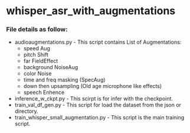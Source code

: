 # whisper_asr_with_augmentations
### File details as follow:
- audioaugmentations.py - This script contains List of Augmentations:
    - speed Aug
    - pitch Shift
    - far FieldEffect
    - background NoiseAug
    - color Noise
    - time and freq masking (SpecAug)
    - down then upsampling (Old age microphone like effects)
    - speech Enhence 
- inference_w_ckpt.py - This scirpt is for infer with the checkpoint. 
- train_val_df_gen.py - This script for load the dataset from the json or directory.
- train_whisper_small_augmentation.py - This script is the main training script. 
